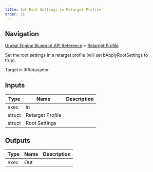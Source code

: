 ```yaml
---
title: Set Root Settings in Retarget Profile
order: 11
---
```

## Navigation

[Unreal Engine Blueprint API Reference](https://dev.epicgames.com/documentation/en-us/unreal-engine/BlueprintAPI) > [Retarget Profile](https://dev.epicgames.com/documentation/en-us/unreal-engine/BlueprintAPI/RetargetProfile)

Set the root settings in a retarget profile (will set bApplyRootSettings to true).

Target is IKRetargeter

## Inputs

| Type | Name | Description |
| --- | --- | --- |
| exec | In |  |
| struct | Retarget Profile |  |
| struct | Root Settings |  |

## Outputs

| Type | Name | Description |
| --- | --- | --- |
| exec | Out |  |
